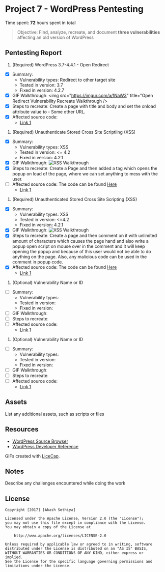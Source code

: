 # Project 7 - WordPress Pentesting

Time spent: **72** hours spent in total

> Objective: Find, analyze, recreate, and document **three vulnerabilities** affecting an old version of WordPress

## Pentesting Report

1. (Required) WordPress 3.7-4.4.1 - Open Redirect
  - [X] Summary: 
    - Vulnerability types: Redirect to other target site
    - Tested in version: 3.7
    - Fixed in version: 4.2.7
  - [X] GIF Walkthrough: <img src="https://imgur.com/a/fNaW3" title="Open Redirect Vulnerability Recreate Walkthrough />
  - [X] Steps to recreate: Create a page with title and body and set the onload attribute value to - Some other URL.
  - [X] Affected source code: <body onload="window.location.href = 'www.facebook.com'"></body>
    - [Link 1](https://core.trac.wordpress.org/browser/tags/version/src/source_file.php)
1. (Required) Unauthenticate Stored Cross Site Scriptiing (XSS)
  - [X] Summary: 
    - Vulnerability types: XSS
    - Tested in version: <= 4.2
    - Fixed in version: 4.2.1
  - [X] GIF Walkthrough: <img src="https://imgur.com/a/EVkjE" title="XSS Walkthrough"></img>
  - [X] Steps to recreate: Create a Page and then added a tag which opens the popup on load of the page, where we can set anything to mess with the user.
  - [ ] Affected source code: The code can be found <a href="https://github.com/akash-sethiya/CyberSecurity-Quiz7/blob/master/XSS%20-%202.txt">Here</a>
    - [Link 1](https://core.trac.wordpress.org/browser/tags/version/src/source_file.php)
1. (Required) Unauthenticated Stored Cross Site Scripting (XSS)
  - [X] Summary: 
    - Vulnerability types: XSS
    - Tested in version: <=4.2
    - Fixed in version: 4.2.1
  - [X] GIF Walkthrough: <img sre="https://imgur.com/a/ol0yB" title="XSS Walkthrough"></img>
  - [X] Steps to recreate: Create a page and then comment on it with unlimited amount of characters which causes the page hand and also write a popup open script on mouse over in the comment and it will keep opening the popup and because of this user would not be able to do anything on the page. Also, any malicious code can be used in the comment in popup code.
  - [X] Affected source code: The code can be found <a href="https://github.com/akash-sethiya/CyberSecurity-Quiz7/blob/master/XSS%20-%201.txt">Here</a>
    - [Link 1](https://core.trac.wordpress.org/browser/tags/version/src/source_file.php)
1. (Optional) Vulnerability Name or ID
  - [ ] Summary: 
    - Vulnerability types:
    - Tested in version:
    - Fixed in version: 
  - [ ] GIF Walkthrough: 
  - [ ] Steps to recreate: 
  - [ ] Affected source code:
    - [Link 1](https://core.trac.wordpress.org/browser/tags/version/src/source_file.php)
1. (Optional) Vulnerability Name or ID
  - [ ] Summary: 
    - Vulnerability types:
    - Tested in version:
    - Fixed in version: 
  - [ ] GIF Walkthrough: 
  - [ ] Steps to recreate: 
  - [ ] Affected source code:
    - [Link 1](https://core.trac.wordpress.org/browser/tags/version/src/source_file.php) 

## Assets

List any additional assets, such as scripts or files

## Resources

- [WordPress Source Browser](https://core.trac.wordpress.org/browser/)
- [WordPress Developer Reference](https://developer.wordpress.org/reference/)

GIFs created with [LiceCap](http://www.cockos.com/licecap/).

## Notes

Describe any challenges encountered while doing the work

## License

    Copyright [2017] [Akash Sethiya]

    Licensed under the Apache License, Version 2.0 (the "License");
    you may not use this file except in compliance with the License.
    You may obtain a copy of the License at

        http://www.apache.org/licenses/LICENSE-2.0

    Unless required by applicable law or agreed to in writing, software
    distributed under the License is distributed on an "AS IS" BASIS,
    WITHOUT WARRANTIES OR CONDITIONS OF ANY KIND, either express or implied.
    See the License for the specific language governing permissions and
    limitations under the License.
